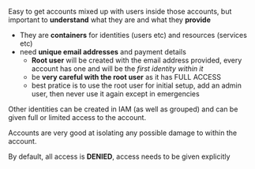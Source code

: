 Easy to get accounts mixed up with users inside those accounts, but important to **understand** what they are and what they **provide**

- They are **containers** for identities (users etc) and resources (services etc)
- need **unique email addresses** and payment details
	- **Root user** will be created with the email address provided, every account has one and will be the *first identity within it*
	- be **very careful with the root user** as it has FULL ACCESS
	- best pratice is to use the root user for initial setup, add an admin user, then never use it again except in emergencies

Other identities can be created in IAM (as well as grouped) and can be given full or limited access to the account.

Accounts are very good at isolating any possible damage to within the account.

By default, all access is **DENIED**, access needs to be given explicitly